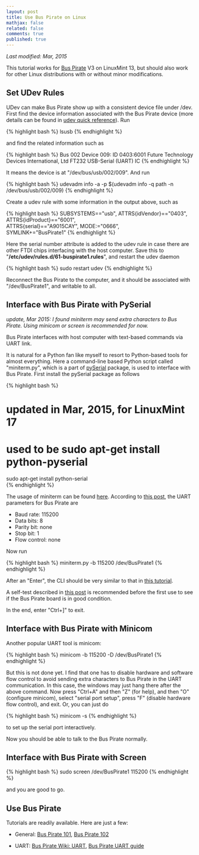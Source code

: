 ```yaml
---
layout: post
title: Use Bus Pirate on Linux
mathjax: false
related: false
comments: true
published: true
---
```


_Last modified: Mar, 2015_

This tutorial works for [Bus Pirate](http://dangerousprototypes.com/docs/Bus_Pirate) V3 on LinuxMint 13, but should also work for other Linux distributions with or without minor modifications. 

## Set UDev Rules

UDev can make Bus Pirate show up with a consistent device file under /dev. First find the device information associated with the Bus Pirate device (more details can be found in [udev quick reference](./quickref/udev.html)). Run

{% highlight bash %} 
lsusb
{% endhighlight %}

and find the related information such as 

{% highlight bash %} 
Bus 002 Device 009: ID 0403:6001 Future Technology Devices International, Ltd FT232 USB-Serial (UART) IC
{% endhighlight %}

It means the device is at "/dev/bus/usb/002/009". And run 

{% highlight bash %} 
udevadm info -a -p $(udevadm info -q path -n /dev/bus/usb/002/009)
{% endhighlight %}

Create a udev rule with some information in the output above, such as 

{% highlight bash %} 
SUBSYSTEMS=="usb", ATTRS{idVendor}=="0403", ATTRS{idProduct}=="6001", \
    ATTRS{serial}=="A9015CAY", MODE:="0666", \
    SYMLINK+="BusPirate1"
{% endhighlight %}

Here the serial number attribute is added to the udev rule in case there are other FTDI chips interfacing with the host computer. Save this to "**/etc/udev/rules.d/61-buspirate1.rules**", and restart the udev daemon

{% highlight bash %} 
sudo restart udev
{% endhighlight %}

Reconnect the Bus Pirate to the computer, and it should be associated with "/dev/BusPirate1", and writable to all. 


## Interface with Bus Pirate with PySerial

_update, Mar 2015: I found miniterm may send extra characters to Bus Pirate. Using minicom or screen is recommended for now._

Bus Pirate interfaces with host computer with text-based commands via UART link. 

It is natural for a Python fan like myself to resort to Python-based tools for almost everything. Here a command-line based Python script called "miniterm.py", which is a part of [pySerial](http://pyserial.sourceforge.net/) package, is used to interface with Bus Pirate. First install the pySerial package as follows

{% highlight bash %} 
# updated in Mar, 2015, for LinuxMint 17
# used to be sudo apt-get install python-pyserial 
sudo apt-get install python-serial  
{% endhighlight %}

The usage of miniterm can be found [here](http://pyserial.sourceforge.net/examples.html#miniterm). According to [this post](http://dangerousprototypes.com/docs/Bus_Pirate_101_tutorial), the UART parameters for Bus Pirate are

* Baud rate: 115200
* Data bits: 8
* Parity bit: none
* Stop bit: 1
* Flow control: none

Now run

{% highlight bash %} 
miniterm.py -b 115200  /dev/BusPirate1
{% endhighlight %}

After an "Enter", the CLI should be very similar to that in [this tutorial](http://dangerousprototypes.com/docs/Bus_Pirate_101_tutorial#Get_to_know_the_terminal_interface). 

A self-test described in [this post](http://dangerousprototypes.com/docs/Self-test_guide) is recommended before the first use to see if the Bus Pirate board is in good condition. 

In the end, enter "Ctrl+]" to exit.

## Interface with Bus Pirate with Minicom

Another popular UART tool is minicom: 

{% highlight bash %} 
minicom -b 115200 -D /dev/BusPirate1
{% endhighlight %}

But this is not done yet. I find that one has to disable hardware and software flow control to avoid sending extra characters to Bus Pirate in the UART communication. In this case, the windows may just hang there after the above command. Now press "Ctrl+A" and then "Z" (for help), and then "O" (configure minicom), select "serial port setup", press "F" (disable hardware flow control), and exit. Or, you can just do

{% highlight bash %} 
minicom -s
{% endhighlight %}

to set up the serial port interactively. 

Now you should be able to talk to the Bus Pirate normally.

## Interface with Bus Pirate with Screen

{% highlight bash %} 
sudo screen /dev/BusPirate1 115200
{% endhighlight %}

and you are good to go. 


## Use Bus Pirate

Tutorials are readily available. Here are just a few: 
 
* General: [Bus Pirate 101](http://dangerousprototypes.com/docs/Bus_Pirate_101_tutorial), [Bus Pirate 102](http://dangerousprototypes.com/docs/Bus_Pirate_102_tutorial)

* UART: [Bus Pirate Wiki: UART](http://dangerousprototypes.com/docs/UART), [Bus Pirate UART guide](http://dangerousprototypes.com/bus-pirate-manual/bus-pirate-uart-guide/)